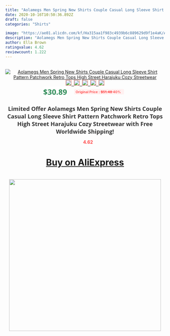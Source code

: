 ```yaml
---
title: "Aolamegs Men Spring New Shirts Couple Casual Long Sleeve Shirt Pattern Patchwork Retro Tops High Street Harajuku Cozy Streetwear"
date: 2020-10-16T10:50:36.892Z
draft: false
categories: "Shirts"

image: "https://ae01.alicdn.com/kf/Ha315aa1f983c4939b6c889629d9f1e4aK/Aolamegs-Men-Spring-New-Shirts-Couple-Casual-Long-Sleeve-Shirt-Pattern-Patchwork-Retro-Tops-High-Street.jpg"
description: "Aolamegs Men Spring New Shirts Couple Casual Long Sleeve Shirt Pattern Patchwork Retro Tops High Street Harajuku Cozy Streetwear"
author: Ella Brown
ratingvalue: 4.62
reviewcount: 1.222
---
```

<br>
<div style="text-align: center;">
<a href="https://s.click.aliexpress.com/e/_9fRNot" target="_blank" rel="nofollow noopener noreferrer"><img alt="Aolamegs Men Spring New Shirts Couple Casual Long Sleeve Shirt Pattern Patchwork Retro Tops High Street Harajuku Cozy Streetwear" class="magnifier-image" src="https://ae01.alicdn.com/kf/Ha315aa1f983c4939b6c889629d9f1e4aK/Aolamegs-Men-Spring-New-Shirts-Couple-Casual-Long-Sleeve-Shirt-Pattern-Patchwork-Retro-Tops-High-Street.jpg_640x640.jpg">
<br>
<img style="border:1px solid salmon" src="https://ae01.alicdn.com/kf/Ha315aa1f983c4939b6c889629d9f1e4aK/Aolamegs-Men-Spring-New-Shirts-Couple-Casual-Long-Sleeve-Shirt-Pattern-Patchwork-Retro-Tops-High-Street.jpg_120x120.jpg">&nbsp;&nbsp;<img style="border:1px solid salmon" src="https://ae01.alicdn.com/kf/H69565aa44b67403f92c000c02c05a629Y/Aolamegs-Men-Spring-New-Shirts-Couple-Casual-Long-Sleeve-Shirt-Pattern-Patchwork-Retro-Tops-High-Street.jpg_120x120.jpg">&nbsp;&nbsp;<img style="border:1px solid salmon" src="https://ae01.alicdn.com/kf/Hd8f9165b2fcc4b349323c0484392215f2/Aolamegs-Men-Spring-New-Shirts-Couple-Casual-Long-Sleeve-Shirt-Pattern-Patchwork-Retro-Tops-High-Street.jpg_120x120.jpg">&nbsp;&nbsp;<img style="border:1px solid salmon" src="https://ae01.alicdn.com/kf/H9c1e42a70a954509a376d2a8d87c20f5C/Aolamegs-Men-Spring-New-Shirts-Couple-Casual-Long-Sleeve-Shirt-Pattern-Patchwork-Retro-Tops-High-Street.jpg_120x120.jpg">&nbsp;&nbsp;<img style="border:1px solid salmon" src="https://ae01.alicdn.com/kf/H1d2b34c105934da69283b16ff30ea105c/Aolamegs-Men-Spring-New-Shirts-Couple-Casual-Long-Sleeve-Shirt-Pattern-Patchwork-Retro-Tops-High-Street.jpg_120x120.jpg"></a></div><br0>
<div style="text-align: center;"><span style="background-color: white; border: 0px; box-sizing: border-box; color: seagreen; display: inline-block; font-family: &quot;open sans&quot; , &quot;arial&quot; , &quot;helvetica&quot; , sans-serif , &quot;heiti&quot;; font-size: 24px; font-stretch: inherit; font-weight: 700; line-height: inherit; margin: 0px 10px 0px 0px; padding: 0px; vertical-align: middle;">$30.89 </span>
<span style="background: rgb(255 , 241 , 241); border-radius: 3px; border: 0px; box-sizing: border-box; color: #ff4747; display: inline-block; font-family: inherit; font-size: 12px; font-stretch: inherit; font-style: inherit; font-variant: inherit; font-weight: 600; line-height: inherit; margin: 0px; padding: 2px 5px; transform: scale(0.9); vertical-align: middle;">Original Price : <b style="text-decoration: line-through;">$51.48 </b> 40%&nbsp;&nbsp;</span></div>
<h1 style="color: #333333; display: inline-block; font-family: &quot;open sans&quot; , &quot;arial&quot; , &quot;helvetica&quot; , sans-serif , &quot;heiti&quot;; font-size: 18px; font-stretch: inherit; font-weight: 700; text-align: center;">Limited Offer Aolamegs Men Spring New Shirts Couple Casual Long Sleeve Shirt Pattern Patchwork Retro Tops High Street Harajuku Cozy Streetwear with Free Worldwide Shipping!</h1>
<div style="color: #ff4747; text-align: center;">
<img src="https://4.bp.blogspot.com/-M0ZcTcb-5uY/XleCXlxnR4I/AAAAAAAAAEc/OrjgMkXV1oMQFaCRZj5HQwOCBcu3w1FegCPcBGAYYCw/s1600/star.png" style="height: 15px;">&nbsp;<b>4.62</b></div>
<div class="button_cont" align="center"><a class="buynow_a" href="https://s.click.aliexpress.com/e/_9fRNot" target="_blank" rel="nofollow noopener noreferrer"><H1>Buy on AliExpress</H1></a></div><br>
<div class="separator" style="clear: both; text-align: center;">
<img src="https://lh3.googleusercontent.com/-pTy5HemUv9M/XlePHvY0dAI/AAAAAAAAAE4/0nX5iRUoIWY8eMW9Dpxeirr157OZliDIgCLcBGAsYHQ/s1600/badge.gif" width="480">
</div>
